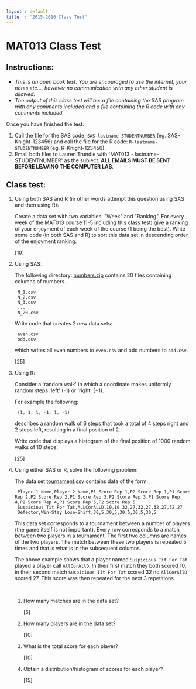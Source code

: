 ```yaml
---
layout : default
title  : '2015-2016 Class Test'
---
```

# MAT013 Class Test

## Instructions:

- *This is an open book test. You are encouraged to use the internet, your notes etc..., however no communication with any other student is allowed.*
- *The output of this class test will be: a file containing the SAS program with any comments included and a file containing the R code with any comments included.*

Once you have finished the test:

1. Call the file for the SAS code: `SAS-lastname-STUDENTNUMBER` (eg. SAS-Knight-123456) and call the file for the R code: `R-lastname-STUDENTNUMBER` (eg. R-Knight-123456).
2. Email both files to Lauren Trundle with 'MAT013 - lastname-STUDENTNUMBER' as the subject. **ALL EMAILS MUST BE SENT BEFORE LEAVING THE COMPUTER LAB**.

## Class test:

1. Using both SAS and R (in other words attempt this question using SAS and then using R):

    Create a data set with two variables: "Week" and "Ranking". For every week of the MAT013 course (1-5 including this class test) give a ranking of your enjoyment of each week of the course (1 being the best). Write some code (in both SAS and R) to sort this data set in descending order of the enjoyment ranking.

    [10]

2. Using SAS:

    The following directory:
    [numbers.zip]({{site.baseurl}}/Assessment/ClassTest/2015-2016/data/numbers.zip)
    contains 20 files containing columns of numbers.

        N_1.csv
        N_2.csv
        N_3.csv
        ...
        N_20.csv

    Write code that creates 2 new data sets:

        even.csv
        odd.csv

    which writes all even numbers to `even.csv` and odd numbers to `odd.csv`.

    [25]

3. Using R:

    Consider a 'random walk' in which a coordinate makes uniformly random
    steps 'left' (-1) or 'right' (+1).

    For example the following:

        (1, 1, 1, -1, 1, -1)

    describes a random walk of 6 steps that took a total of 4 steps right and 2
    steps left, resulting in a final position of 2.

    Write code that displays a histogram of the final position of 1000 random
    walks of 10 steps.

    [25]

4. Using either SAS or R, solve the following problem:

    The data set
    [tournament.csv]({{site.baseurl}}/Assessment/ClassTest/2015-2016/data/tournament.csv)
    contains data of the form:

        Player 1 Name,Player 2 Name,P1 Score Rep 1,P2 Score Rep 1,P1 Score Rep 2,P2 Score Rep 2,P1 Score Rep 3,P2 Score Rep 3,P1 Score Rep 4,P2 Score Rep 4,P1 Score Rep 5,P2 Score Rep 5
        Suspicious Tit For Tat,ALLCorALLD,10,10,32,27,32,27,32,27,32,27
        Defector,Win-Stay Lose-Shift,30,5,30,5,30,5,30,5,30,5

    This data set corresponds to a tournament between a number of players (the
    game itself is not important).  Every row corresponds to a match between two
    players in a tournament.  The first two columns are names of the two
    players. The match between these two players is repeated 5 times and that is
    what is in the subsequent columns.

    The above example shows that a player named `Suspicious Tit For Tat` played
    a player call `AllCorAllD`. In their first match they both scored 10, in their
    second match `Suspicious Tit For Tat` scored 32 nd `AllCorAllD` scored 27. This
    score was then repeated for the next 3 repetitions.

    <br>

    1. How many matches are in the data set?

       [5]

    2. How many players are in the data set?

       [10]

    3. What is the total score for each player?

       [10]

    4. Obtain a distribution/histogram of scores for each player?

       [15]
